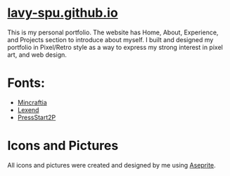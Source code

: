 # [lavy-spu.github.io](https://lavy-spu.github.io/)
This is my personal portfolio. The website has Home, About, Experience, and Projects section to introduce about myself. I built and designed my portfolio in Pixel/Retro style as a way to express my strong interest in pixel art, and web design. 

# Fonts:
* [Mincraftia](https://andrewtyler.gumroad.com/l/minecraftia?layout=profile)
* [Lexend](https://fonts.google.com/specimen/Lexend)
* [PressStart2P](https://fonts.google.com/specimen/Press+Start+2P)

# Icons and Pictures
All icons and pictures were created and designed by me using [Aseprite](https://www.aseprite.org/).

